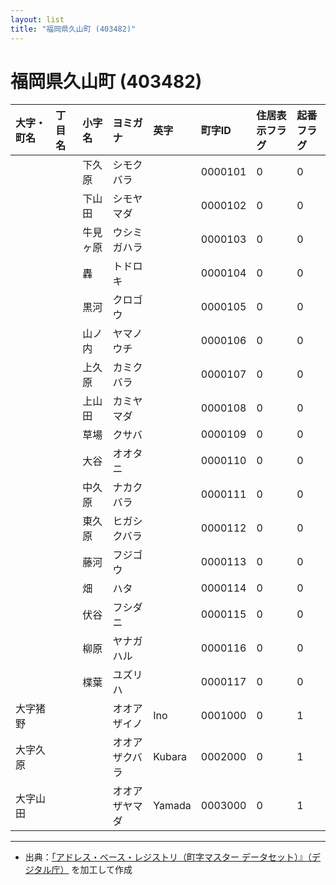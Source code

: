 ```yaml
---
layout: list
title: "福岡県久山町 (403482)"
---
```


# 福岡県久山町 (403482)

| 大字・町名 | 丁目名 | 小字名 | ヨミガナ | 英字 | 町字ID | 住居表示フラグ | 起番フラグ |
|:---|:---|:---|:---|:---|:---|:---|:---|
|  |  | 下久原 | シモクバラ |  | 0000101 | 0 | 0 |
|  |  | 下山田 | シモヤマダ |  | 0000102 | 0 | 0 |
|  |  | 牛見ヶ原 | ウシミガハラ |  | 0000103 | 0 | 0 |
|  |  | 轟 | トドロキ |  | 0000104 | 0 | 0 |
|  |  | 黒河 | クロゴウ |  | 0000105 | 0 | 0 |
|  |  | 山ノ内 | ヤマノウチ |  | 0000106 | 0 | 0 |
|  |  | 上久原 | カミクバラ |  | 0000107 | 0 | 0 |
|  |  | 上山田 | カミヤマダ |  | 0000108 | 0 | 0 |
|  |  | 草場 | クサバ |  | 0000109 | 0 | 0 |
|  |  | 大谷 | オオタニ |  | 0000110 | 0 | 0 |
|  |  | 中久原 | ナカクバラ |  | 0000111 | 0 | 0 |
|  |  | 東久原 | ヒガシクバラ |  | 0000112 | 0 | 0 |
|  |  | 藤河 | フジゴウ |  | 0000113 | 0 | 0 |
|  |  | 畑 | ハタ |  | 0000114 | 0 | 0 |
|  |  | 伏谷 | フシダニ |  | 0000115 | 0 | 0 |
|  |  | 柳原 | ヤナガハル |  | 0000116 | 0 | 0 |
|  |  | 楪葉 | ユズリハ |  | 0000117 | 0 | 0 |
| 大字猪野 |  |  | オオアザイノ | Ino | 0001000 | 0 | 1 |
| 大字久原 |  |  | オオアザクバラ | Kubara | 0002000 | 0 | 1 |
| 大字山田 |  |  | オオアザヤマダ | Yamada | 0003000 | 0 | 1 |

---

- 出典：[「アドレス・ベース・レジストリ（町字マスター データセット）』（デジタル庁）](https://www.digital.go.jp/policies/base_registry_address/) を加工して作成